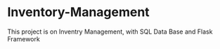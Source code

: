 # Inventory-Management
This project is on Inventry Management, with SQL Data Base and Flask Framework 
